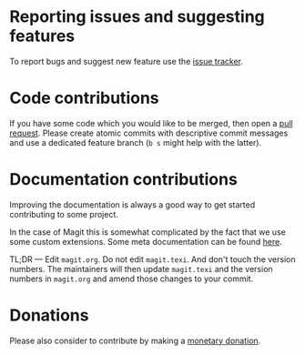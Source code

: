 Reporting issues and suggesting features
========================================

To report bugs and suggest new feature use the [issue tracker][issues].

Code contributions
==================

If you have some code which you would like to be merged, then open a
[pull request][pulls].  Please create atomic commits with descriptive
commit messages and use a dedicated feature branch (`b s` might help
with the latter).

Documentation contributions
===========================

Improving the documentation is always a good way to get started
contributing to some project.

In the case of Magit this is somewhat complicated by the fact that
we use some custom extensions.  Some meta documentation can be found
[here][metadocs].

TL;DR — Edit `magit.org`.  Do not edit `magit.texi`.  And don't touch
the version numbers.  The maintainers will then update `magit.texi`
and the version numbers in `magit.org` and amend those changes to your
commit.

Donations
=========

Please also consider to contribute by making a
[monetary donation][donations].


[donations]: https://magit.vc/donate/
[issues]:    https://github.com/magit/magit/issues
[metadocs]:  https://github.com/magit/magit/wiki/Documentation-tools-and-conventions
[pulls]:     https://github.com/magit/magit/pulls
